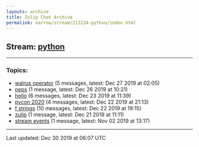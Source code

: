 ```yaml
---
layouts: archive
title: Zulip Chat Archive
permalink: narrow/stream/213224-python/index.html
---
```


## Stream: [python](https://chdinesh1089.github.io/narrow/stream/213224-python/index.html)
---

### Topics:

* [walrus operator](topic/walrus.20operator.html) (5 messages, latest: Dec 27 2019 at 02:05)
* [peps](topic/peps.html) (1 message, latest: Dec 26 2019 at 10:21)
* [hello](topic/hello.html) (6 messages, latest: Dec 23 2019 at 11:39)
* [pycon 2020](topic/pycon.202020.html) (4 messages, latest: Dec 22 2019 at 21:13)
* [f strings](topic/f.20strings.html) (10 messages, latest: Dec 22 2019 at 19:15)
* [zulip](topic/zulip.html) (1 message, latest: Dec 21 2019 at 11:11)
* [stream events](topic/stream.20events.html) (1 message, latest: Nov 02 2019 at 13:17)

<hr><p>Last updated: Dec 30 2019 at 06:07 UTC</p>